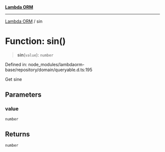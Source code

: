 [**Lambda ORM**](../README.md)

***

[Lambda ORM](../README.md) / sin

# Function: sin()

> **sin**(`value`): `number`

Defined in: node\_modules/lambdaorm-base/repository/domain/queryable.d.ts:195

Get sine

## Parameters

### value

`number`

## Returns

`number`
